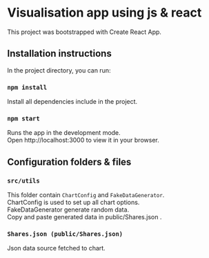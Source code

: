 # Visualisation app using js & react

This project was bootstrapped with Create React App.

## Installation instructions

In the project directory, you can run:

### `npm install`
Install all dependencies include in the project.
### `npm start`
Runs the app in the development mode.\
Open http://localhost:3000 to view it in your browser.

## Configuration folders & files
### `src/utils`
This folder contain `ChartConfig` and `FakeDataGenerator`.\
ChartConfig is used to set up all chart options.\
FakeDataGenerator generate random data.\
Copy and paste generated data in public/Shares.json .

### `Shares.json (public/Shares.json)`
Json data source fetched to chart. 
